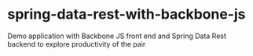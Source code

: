 # spring-data-rest-with-backbone-js
Demo application with Backbone JS front end and Spring Data Rest backend to explore productivity of the pair
